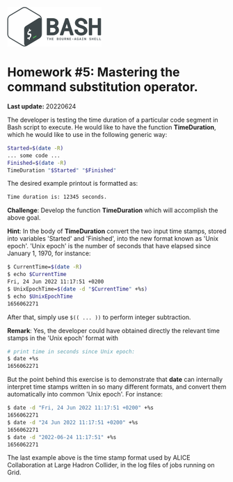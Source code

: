 ![](bash_logo.png)

# Homework #5: Mastering the command substitution operator.

**Last update:** 20220624

The developer is testing the time duration of a particular code segment in Bash script to execute. He would like to have the function **TimeDuration**, which he would like to use in the following generic way:

```bash
Started=$(date -R)
... some code ... 
Finished=$(date -R)
TimeDuration "$Started" "$Finished"
```

The desired example printout is formatted as:

```bash
Time duration is: 12345 seconds.
```

**Challenge**: Develop the function **TimeDuration** which will accomplish the above goal. 

**Hint**: In the body of **TimeDuration** convert the two input time stamps, stored into variables 'Started' and 'Finished', into the new format known as 'Unix epoch'. 'Unix epoch' is the number of seconds that have elapsed since January 1, 1970, for instance:

```bash
$ CurrentTime=$(date -R)
$ echo $CurrentTime
Fri, 24 Jun 2022 11:17:51 +0200
$ UnixEpochTime=$(date -d "$CurrentTime" +%s)
$ echo $UnixEpochTime
1656062271
```

After that, simply use ```$(( ... ))``` to perform integer subtraction. 

**Remark**: Yes, the developer could have obtained directly the relevant time stamps in the 'Unix epoch' format with

```bash
# print time in seconds since Unix epoch:
$ date +%s
1656062271
```

But the point behind this exercise is to demonstrate that **date** can internally interpret time stamps written in so many different formats, and convert them automatically into common 'Unix epoch'. For instance:

```bash
$ date -d "Fri, 24 Jun 2022 11:17:51 +0200" +%s
1656062271
$ date -d "24 Jun 2022 11:17:51 +0200" +%s
1656062271
$ date -d "2022-06-24 11:17:51" +%s
1656062271
```

The last example above is the time stamp format used by ALICE Collaboration at Large Hadron Collider, in the log files of jobs running on Grid.
